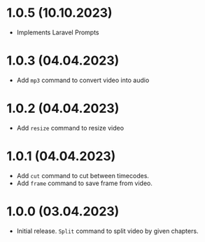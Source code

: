 # 1.0.5 (10.10.2023)

* Implements Laravel Prompts

# 1.0.3 (04.04.2023)

* Add `mp3` command to convert video into audio

# 1.0.2 (04.04.2023)

* Add `resize` command to resize video

# 1.0.1 (04.04.2023)

* Add `cut` command to cut between timecodes.
* Add `frame` command to save frame from video.

# 1.0.0 (03.04.2023)

* Initial release. `Split` command to split video by given chapters.
